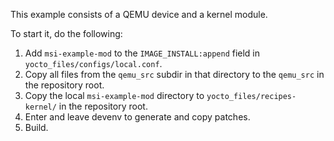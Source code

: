 This example consists of a QEMU device and a kernel module.

To start it, do the following:
1. Add `msi-example-mod` to the `IMAGE_INSTALL:append` field in `yocto_files/configs/local.conf`.
2. Copy all files from the `qemu_src` subdir in that directory
to the `qemu_src` in the repository root.
3. Copy the local `msi-example-mod` directory
to `yocto_files/recipes-kernel/` in the repository root.
4. Enter and leave devenv to generate and copy patches.
5. Build.
